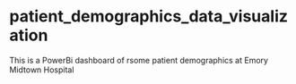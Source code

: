 # patient_demographics_data_visualization
This is a PowerBi dashboard of rsome patient demographics at Emory Midtown Hospital
